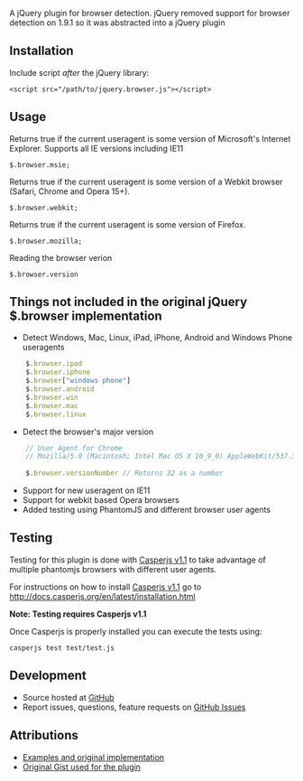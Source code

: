 A jQuery plugin for browser detection. jQuery removed support for browser detection on 1.9.1 so it was abstracted into a jQuery plugin

## Installation

Include script *after* the jQuery library:

    <script src="/path/to/jquery.browser.js"></script>

## Usage

Returns true if the current useragent is some version of Microsoft's Internet Explorer. Supports all IE versions including IE11

    $.browser.msie;

Returns true if the current useragent is some version of a Webkit browser (Safari, Chrome and Opera 15+).

    $.browser.webkit;

Returns true if the current useragent is some version of Firefox.

    $.browser.mozilla;

Reading the browser verion
    
    $.browser.version

## Things not included in the original jQuery $.browser implementation

- Detect Windows, Mac, Linux, iPad, iPhone, Android and Windows Phone useragents

```javascript
	$.browser.ipad
	$.browser.iphone
	$.browser["windows phone"]
	$.browser.android
	$.browser.win
	$.browser.mac
	$.browser.linux
```

- Detect the browser's major version

```javascript
	// User Agent for Chrome
	// Mozilla/5.0 (Macintosh; Intel Mac OS X 10_9_0) AppleWebKit/537.36 (KHTML, like Gecko) Chrome/32.0.1664.3 Safari/537.36
	
	$.browser.versionNumber // Returns 32 as a number
```

- Support for new useragent on IE11
- Support for webkit based Opera browsers
- Added testing using PhantomJS and different browser user agents

## Testing

Testing for this plugin is done with [Casperjs v1.1](http://casperjs.org/) to take advantage of multiple phantomjs browsers with different user agents.

For instructions on how to install [Casperjs v1.1](http://casperjs.org/) go to http://docs.casperjs.org/en/latest/installation.html

**Note: Testing requires Casperjs v1.1**

Once Casperjs is properly installed you can execute the tests using:

	casperjs test test/test.js

## Development

- Source hosted at [GitHub](https://github.com/gabceb/jquery-browser-plugin)
- Report issues, questions, feature requests on [GitHub Issues](https://github.com/gabceb/jquery-browser-plugin/issues) 

## Attributions

- [Examples and original implementation](http://api.jquery.com/jQuery.browser/)
- [Original Gist used for the plugin](https://gist.github.com/adeelejaz/4714079)